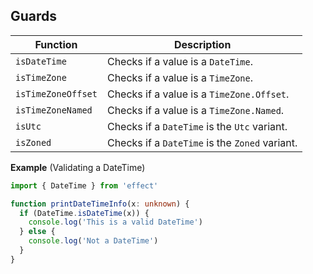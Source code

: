 ## Guards

| Function           | Description                                    |
| ------------------ | ---------------------------------------------- |
| `isDateTime`       | Checks if a value is a `DateTime`.             |
| `isTimeZone`       | Checks if a value is a `TimeZone`.             |
| `isTimeZoneOffset` | Checks if a value is a `TimeZone.Offset`.      |
| `isTimeZoneNamed`  | Checks if a value is a `TimeZone.Named`.       |
| `isUtc`            | Checks if a `DateTime` is the `Utc` variant.   |
| `isZoned`          | Checks if a `DateTime` is the `Zoned` variant. |

**Example** (Validating a DateTime)

```ts twoslash
import { DateTime } from 'effect'

function printDateTimeInfo(x: unknown) {
  if (DateTime.isDateTime(x)) {
    console.log('This is a valid DateTime')
  } else {
    console.log('Not a DateTime')
  }
}
```
